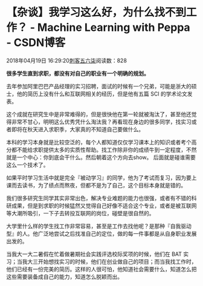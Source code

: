 # 【杂谈】我学习这么好，为什么找不到工作？ - Machine Learning with Peppa - CSDN博客





2018年04月19日 16:29:20[刺客五六柒](https://me.csdn.net/qq_39521554)阅读数：828








**很多学生直到求职，都没有对自己的职业有一个明确的规划。**




去年参加阿里巴巴产品经理的实习招聘，面试的时候有一个兄弟，可能是浙大的硕士，他的简历上没有什么和互联网相关的经历，但是他有五篇 SCI 的学术论文发表。




这个成就在研究生中是非常难得的，但是很快他在第一轮就被淘汰了，甚至他还觉得非常不甘心，明明这么优秀凭什么淘汰我？再看现在身边的很多同学，找实习或者即将在秋天进入求职季，大家真的不知道自己要做什么。




本科的学习本身就是比较空泛的，每个人都知道仅仅学习课本上的知识或者考个高分都不能给求职提供太多的实质性帮助。找工作除非你的成绩牛到一定程度，不然就是一个中心：你到底会干什么。然后朝着这个方向去show。 后面就是碰谁需要这么一个技术了。




如果平时学习生活中就是完全『被动学习』的同学，他为了考试而复习，因为要上课而去读书，为了绩点而熬夜，但都不是为了自己，这个目标本身就是错的。




我们很多研究生同学其实非常出色，解决专业难题的能力也很强，或者有不错的科研成果，但是到求职的时候猛然又觉得自己好像不适合这个专业，或者是被互联网等大潮所吸引，一下子去转投互联网的岗位，碰壁是很自然的。

大学里什么样的学生找工作非常容易，甚至是工作去找他呢？是那种『自我驱动型』的人。他广泛地尝试之后找准自己的定位，做的每一件事都是从自身职业发展出发的。




当我大一大二暑假在忙着做暑期社会实践评选校际奖项的时候，他们在 BAT 实习；当我大三开始想找实习的时候，他们在创业做自己的项目；而当我找工作时，他们已经有一份完美的简历。这样的人很可怕，他知道社会需要什么，知道怎么把这些需要装备成自己的能力，知道怎么脱颖而出。






